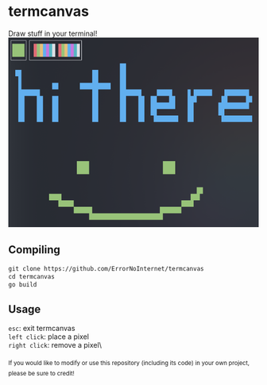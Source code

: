 # termcanvas
Draw stuff in your terminal!
![Screenshot](https://raw.githubusercontent.com/ErrorNoInternet/termcanvas/main/screenshots/0.png)

## Compiling
```
git clone https://github.com/ErrorNoInternet/termcanvas
cd termcanvas
go build
```

## Usage
`esc`: exit termcanvas\
`left click`: place a pixel\
`right click`: remove a pixel\

<sub>If you would like to modify or use this repository (including its code) in your own project, please be sure to credit!</sub>

